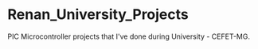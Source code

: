 # Renan_University_Projects
PIC Microcontroller projects that I've done during University - CEFET-MG.
